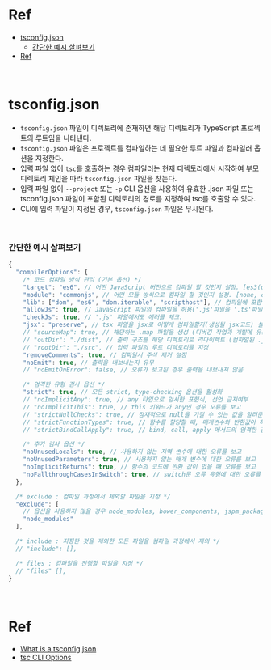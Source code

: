 # Ref

- [tsconfig.json](#tsconfigjson)
  - [간단한 예시 살펴보기](#간단한-예시-살펴보기)
- [Ref](#ref)

<br>

# tsconfig.json

- `tsconfig.json` 파일이 디렉토리에 존재하면 해당 디렉토리가 TypeScript 프로젝트의 루트임을 나타낸다.
- `tsconfig.json` 파일은 프로젝트를 컴파일하는 데 필요한 루트 파일과 컴파일러 옵션을 지정한다.
- 입력 파일 없이 `tsc`를 호출하는 경우 컴파일러는 현재 디렉토리에서 시작하여 부모 디렉토리 체인을 따라 `tsconfig.json` 파일을 찾는다.
- 입력 파일 없이 `--project` 또는 `-p` CLI 옵션을 사용하여 유효한 .json 파일 또는 tsconfig.json 파일이 포함된 디렉토리의 경로를 지정하여 tsc를 호출할 수 있다.
- CLI에 입력 파일이 지정된 경우, `tsconfig.json` 파일은 무시된다.

<br>

### 간단한 예시 살펴보기

```typescript
{
  "compilerOptions": {
    /* 코드 컴파일 방식 관리 (기본 옵션) */
    "target": "es6", // 어떤 JavaScript 버전으로 컴파일 할 것인지 설정. [es3(default), es5, es2016, ..., esnext]
    "module": "commonjs", // 어떤 모듈 방식으로 컴파일 할 것인지 설정. [none, commonjs, system, umd, es2015, esnext]
    "lib": ["dom", "es6", "dom.iterable", "scripthost"], // 컴파일에 포함될 라이브러리 파일 목록(미지정시 라이브러리 기본 스크립트 삽입).
    "allowJs": true, // JavaScript 파일의 컴파일을 허용('.js'파일을 '.ts'파일에서 import할 수 있다).
    "checkJs": true, // '.js' 파일에서도 에러를 체크.
    "jsx": "preserve", // tsx 파일을 jsx로 어떻게 컴파일할지(생성될 jsx코드) 설정. [preserve, react, react-native, react-jsx, react-jsxdev]
    // "sourceMap": true, // 해당하는 .map 파일을 생성 (디버깅 작업과 개발에 유용)
    // "outDir": "./dist", // 출력 구조를 해당 디렉토리로 리다이렉트 (컴파일된 .js가 dist 디렉토리에 생성)
    // "rootDir": "./src", // 입력 파일의 루트 디렉토리를 지정
    "removeComments": true, // 컴파일시 주석 제거 설정
    "noEmit": true, // 출력을 내보내는지 유무
    // "noEmitOnError": false, // 오류가 보고된 경우 출력을 내보내지 않음

    /* 엄격한 유형 검사 옵션 */
    "strict": true, // 모든 strict, type-checking 옵션을 활성화
    // "noImplicitAny": true, // any 타입으로 암시한 표현식, 선언 금지여부
    // "noImplicitThis": true, // this 키워드가 any인 경우 오류를 보고
    // "strictNullChecks": true, // 잠재적으로 null을 가질 수 있는 값을 알려준다.
    // "strictFunctionTypes": true, // 함수를 할당할 때, 매개변수와 반환값이 하위 타입 관계에 있는지 확인
    // "strictBindCallApply": true, // bind, call, apply 메서드의 엄격한 검사를 활성화

    /* 추가 검사 옵션 */
    "noUnusedLocals": true, // 사용하지 않는 지역 변수에 대한 오류를 보고
    "noUnusedParameters": true, // 사용하지 않는 매개 변수에 대한 오류를 보고
    "noImplicitReturns": true, // 함수의 코드에 반환 값이 없을 때 오류를 보고
    "noFallthroughCasesInSwitch": true, // switch문 오류 유형에 대한 오류를 보고
  },

  /* exclude : 컴파일 과정에서 제외할 파일을 지정 */
  "exclude": [
    // 옵션을 사용하지 않을 경우 node_modules, bower_components, jspm_packages, <outDir> 를 기본적으로 제외
    "node_modules"
  ],

  /* include : 지정한 것을 제외한 모든 파일을 컴파일 과정에서 제외 */
  // "include": [],

  /* files : 컴파일을 진행할 파일을 지정 */
  // "files" [],
}
```

<br>

# Ref

- [What is a tsconfig.json](https://www.typescriptlang.org/docs/handbook/tsconfig-json.html)
- [tsc CLI Options](https://www.typescriptlang.org/docs/handbook/compiler-options.html)
